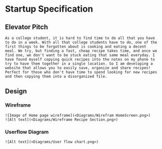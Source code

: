 # Startup Specification
## Elevator Pitch
    As a college student, it is hard to find time to do all that you have to do in a week. With all that college students have to do, one of the first things to be forgotten about is cooking and eating a decent meal. We try, but finding a fast, cheap recipe takes time, and once we find one, we don't want to be stuck eating that same meal everyday. I have found myself copying quick recipes into the notes on my phone to try to have them together in a single location. So I am developing a website that allows you to easily save, organize and share recipes! Perfect for those who don't have time to spend looking for new recipes and then copying them into a disorganized file.

## Design
### Wireframe
    ![Image of Home page wireframe](<Diagrams/Wirefram HomeScreen.png>)
    ![Alt text](<Diagrams/Wireframe Recipe Section.png>)
### Userflow Diagram
    ![Alt text](<Diagrams/User flow chart.png>)